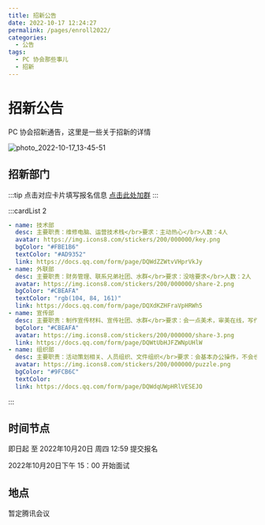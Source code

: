 ```yaml
---
title: 招新公告
date: 2022-10-17 12:24:27
permalink: /pages/enroll2022/
categories:
  - 公告
tags:
  - PC 协会那些事儿
  - 招新
---
```

# 招新公告

PC 协会招新通告，这里是一些关于招新的详情

<!-- more -->


![photo_2022-10-17_13-45-51](https://cdn.staticaly.com/gh/CQNU-PC/pc-img@master/mackenia/2022招新公告/photo_2022-10-17_13-45-51.5842phi5n4g0.webp)

## 招新部门

:::tip
点击对应卡片填写报名信息
[点击此处加群](https://jq.qq.com/?_wv=1027&k=muINpwxh)
:::

:::cardList 2
```yaml
- name: 技术部
  desc: 主要职责：维修电脑、运营技术栈</br>要求：主动热心</br>人数：4人
  avatar: https://img.icons8.com/stickers/200/000000/key.png
  bgColor: "#FBE1B6"
  textColor: "#AD9352"
  link: https://docs.qq.com/form/page/DQWdZZWtvVHprVkJy
- name: 外联部
  desc: 主要职责：财务管理、联系兄弟社团、水群</br>要求：没啥要求</br>人数：2人
  avatar: https://img.icons8.com/stickers/200/000000/share-2.png
  bgColor: "#CBEAFA"
  textColor: "rgb(104, 84, 161)"
  link: https://docs.qq.com/form/page/DQXdKZHFraVpHRWh5
- name: 宣传部
  desc: 主要职责：制作宣传材料、宣传社团、水群</br>要求：会一点美术，审美在线，写作在线</br>人数：2人
  bgColor: "#CBEAFA"
  avatar: https://img.icons8.com/stickers/200/000000/share-3.png
  link: https://docs.qq.com/form/page/DQWtUbHJFZWNpUHlW
- name: 组织部
  desc: 主要职责：活动策划相关、人员组织、文件组织</br>要求：会基本办公操作，不会也可以教</br>人数：2-3人
  avatar: https://img.icons8.com/stickers/200/000000/puzzle.png
  bgColor: "#9FCB6C"
  textColor: 
  link: https://docs.qq.com/form/page/DQWdqUWpHRlVESEJO
```
:::

## 时间节点

即日起 至 2022年10月20日 周四 12:59 提交报名

2022年10月20日下午 15：00 开始面试

## 地点

暂定腾讯会议

